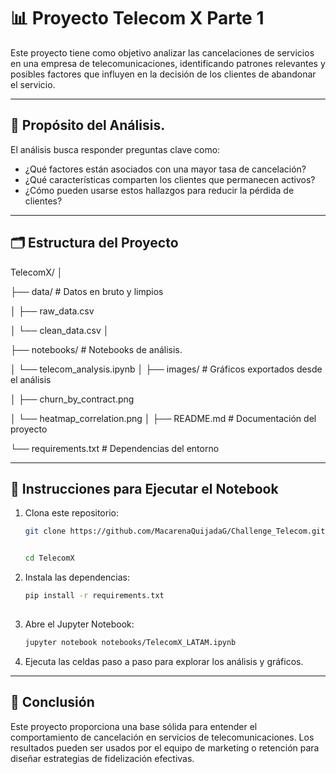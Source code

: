 # 📊 Proyecto Telecom X Parte 1

Este proyecto tiene como objetivo analizar las cancelaciones de servicios en una empresa de telecomunicaciones, identificando patrones relevantes y posibles factores que influyen en la decisión de los clientes de abandonar el servicio.

  
---

## 🎯 Propósito del Análisis.  

El análisis busca responder preguntas clave como:

- ¿Qué factores están asociados con una mayor tasa de cancelación?
- ¿Qué características comparten los clientes que permanecen activos?
- ¿Cómo pueden usarse estos hallazgos para reducir la pérdida de clientes?

---

## 🗂️ Estructura del Proyecto

TelecomX/
│

├── data/ # Datos en bruto y limpios

│ 
  ├── raw_data.csv

│
  └── clean_data.csv
│

├── notebooks/ # Notebooks de análisis. 

│
└── telecom_analysis.ipynb
│
├── 
   images/ # Gráficos exportados desde el análisis

│ 
    ├── churn_by_contract.png

│
    └── heatmap_correlation.png
│
├── 
   README.md # Documentación del proyecto

└── requirements.txt # Dependencias del entorno

---


## 🧪 Instrucciones para Ejecutar el Notebook

1. Clona este repositorio:
   ```bash
   git clone https://github.com/MacarenaQuijadaG/Challenge_Telecom.git


   cd TelecomX
   
2. Instala las dependencias:
   ```bash
   pip install -r requirements.txt
  
3. Abre el Jupyter Notebook:

   ```bash
   jupyter notebook notebooks/TelecomX_LATAM.ipynb

4. Ejecuta las celdas paso a paso para explorar los análisis y gráficos.

---
## 🧠 Conclusión
Este proyecto proporciona una base sólida para entender el comportamiento de cancelación en servicios de telecomunicaciones. Los resultados pueden ser usados por el equipo de marketing o retención para diseñar estrategias de fidelización efectivas.


